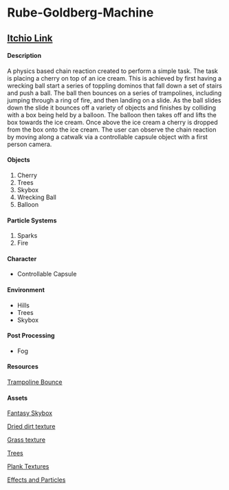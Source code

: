 # Rube-Goldberg-Machine

## [Itchio Link]()

#### Description
A physics based chain reaction created to perform a simple task. The task is placing a cherry on top of an ice cream. This is achieved by first having a wrecking ball start a series of toppling dominos that fall down a set of stairs and push a ball. The ball then bounces on a series of trampolines, including jumping through a ring of fire, and then landing on a slide. As the ball slides down the slide it bounces off a variety of objects and finishes by colliding with a box being held by a balloon. The balloon then takes off and lifts the box towards the ice cream. Once above the ice cream a cherry is dropped from the box onto the ice cream. The user can observe the chain reaction by moving along a catwalk via a controllable capsule object with a first person camera.

#### Objects 
1. Cherry
2. Trees
3. Skybox
4. Wrecking Ball
5. Balloon

#### Particle Systems
1. Sparks
2. Fire

#### Character
- Controllable Capsule

#### Environment
- Hills
- Trees
- Skybox

#### Post Processing
- Fog



#### Resources
[Trampoline Bounce](https://www.youtube.com/watch?v=iSQ4Ha2y4oI)

#### Assets
[Fantasy Skybox](https://assetstore.unity.com/packages/2d/textures-materials/sky/fantasy-skybox-free-18353)

[Dried dirt texture](https://seamless-pixels.blogspot.com/2012/09/free-seamless-ground-textures.html )

[Grass texture](https://assetstore.unity.com/packages/2d/textures-materials/nature/grass-flowers-pack-free-138810)

[Trees](https://assetstore.unity.com/packages/3d/vegetation/trees/mobile-tree-package-18866)

[Plank Textures](https://assetstore.unity.com/packages/2d/textures-materials/wood/plank-textures-pbr-72318)

[Effects and Particles](https://assetstore.unity.com/packages/vfx/particles/effect-textures-and-prefabs-109031)

